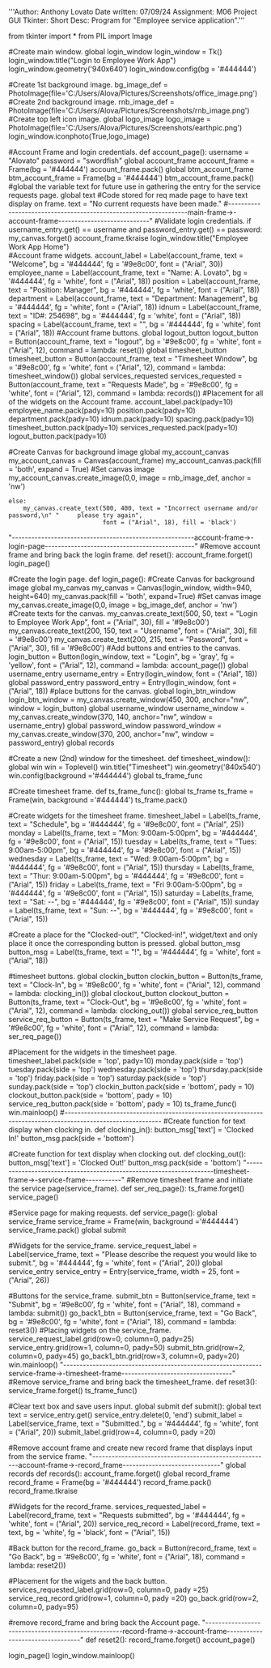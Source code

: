 '''Author: Anthony Lovato
Date written: 07/09/24
Assignment: M06 Project GUI Tkinter:
Short Desc: Program for "Employee service application".'''

from tkinter import *
from PIL import Image

#Create main window.
global login_window
login_window = Tk()
login_window.title("Login to Employee Work App")
login_window.geometry('940x640')
login_window.config(bg = '#444444')        

#Create 1st background image.
bg_image_def = PhotoImage(file='C:/Users/Alova/Pictures/Screenshots/office_image.png')
#Create 2nd background image.
rnb_image_def = PhotoImage(file='C:/Users/Alova/Pictures/Screenshots/rnb_image.png')
#Create top left icon image.
global logo_image
logo_image = PhotoImage(file='C:/Users/Alova/Pictures/Screenshots/earthpic.png')
login_window.iconphoto(True,logo_image)

#Account Frame and login credentials.
def account_page():
    username = "Alovato"
    password = "swordfish"
    global account_frame
    account_frame = Frame(bg = '#444444')
    account_frame.pack()
    global btm_account_frame
    btm_account_frame = Frame(bg = '#444444')
    btm_account_frame.pack()
#global the variable text for future use in gathering the entry for the service requests page.
    global text
#Code stored for req made page to have text display on frame.
    text = "No current requests have been made."
#-----------------------------------------------------------------main-frame->-account-frame----------------------------"
#Validate login credentials.
    if username_entry.get() == username and password_entry.get() == password:
        my_canvas.forget()
        account_frame.tkraise
        login_window.title("Employee Work App Home")  
#Account frame widgets.
        account_label = Label(account_frame, text = "Welcome", bg = '#444444', fg = '#9e8c00', font = ("Arial", 30))
        employee_name = Label(account_frame, text = "Name:    A. Lovato", bg = '#444444', fg = 'white', font = ("Arial", 18))
        position = Label(account_frame, text = "Position:    Manager", bg = '#444444', fg = 'white', font = ("Arial", 18))
        department = Label(account_frame, text = "Department:    Management", bg = '#444444', fg = 'white', font = ("Arial", 18))
        idnum = Label(account_frame, text = "ID#:    254698", bg = '#444444', fg = 'white', font = ("Arial", 18))
        spacing = Label(account_frame, text = "", bg = '#444444', fg = 'white', font = ("Arial", 18))
#Account frame buttons.
        global logout_button
        logout_button = Button(account_frame, text = "logout", bg = '#9e8c00', fg = 'white', font = ("Arial", 12), 
                               command = lambda: reset())
        global timesheet_button
        timesheet_button = Button(account_frame, text = "Timesheet Window", bg = '#9e8c00', fg = 'white', font = ("Arial", 12), 
                                  command = lambda: timesheet_window())
        global services_requested
        services_requested = Button(account_frame, text = "Requests Made", bg = '#9e8c00', fg = 'white', font = ("Arial", 12), 
                                command = lambda: records())
#Placement for all of the widgets on the Account frame.
        account_label.pack(pady=10)
        employee_name.pack(pady=10)
        position.pack(pady=10)
        department.pack(pady=10)
        idnum.pack(pady=10)
        spacing.pack(pady=10)
        timesheet_button.pack(pady=10)
        services_requested.pack(pady=10)
        logout_button.pack(pady=10)

#Create Canvas for background image
        global my_account_canvas
        my_account_canvas = Canvas(account_frame)
        my_account_canvas.pack(fill = 'both', expand = True)
#Set canvas image
        my_account_canvas.create_image(0,0, image = rnb_image_def, anchor = 'nw')
    
    else:
        my_canvas.create_text(500, 400, text = "Incorrect username and/or password,\n" "     please try again", 
                              font = ("Arial", 18), fill = 'black')
"--------------------------------------------------------account-frame->-login-page----------------------------------------------"
#Remove account frame and bring back the login frame.
def reset():
    account_frame.forget()
    login_page()

#Create the login page.
def login_page():
#Create Canvas for background image
    global my_canvas
    my_canvas = Canvas(login_window, width=940, height=640)
    my_canvas.pack(fill = 'both', expand=True)
#Set canvas image
    my_canvas.create_image(0,0, image = bg_image_def, anchor = 'nw')
#Create texts for the canvas.
    my_canvas.create_text(500, 50, text = "Login to Employee Work App", font = ("Arial", 30), fill = '#9e8c00')
    my_canvas.create_text(200, 150, text = "Username", font = ("Arial", 30), fill = '#9e8c00')
    my_canvas.create_text(200, 215, text = "Password", font = ("Arial", 30), fill = '#9e8c00')
#Add buttons and entries to the canvas.
    login_button = Button(login_window, text = "Login", bg = 'gray', fg = 'yellow', font = ("Arial", 12), command = lambda: account_page())
    global username_entry
    username_entry = Entry(login_window, font = ("Arial", 18))
    global password_entry
    password_entry = Entry(login_window, font = ("Arial", 18))
#place buttons for the canvas.
    global login_btn_window
    login_btn_window = my_canvas.create_window(450, 300, anchor="nw", window = login_button)
    global username_window
    username_window = my_canvas.create_window(370, 140, anchor="nw", window = username_entry)
    global password_window
    password_window = my_canvas.create_window(370, 200, anchor="nw", window = password_entry)
    global records

#Create a new (2nd) window for the timesheet.
def timesheet_window():
    global win
    win = Toplevel()
    win.title("Timesheet")
    win.geometry('840x540')
    win.config(background ='#444444')
    global ts_frame_func

#Create timesheet frame.
    def ts_frame_func():
        global ts_frame
        ts_frame = Frame(win, background ='#444444')
        ts_frame.pack()

#Create widgets for the timesheet frame.
        timesheet_label = Label(ts_frame, text = "Schedule", bg = '#444444', fg = '#9e8c00', font = ("Arial", 25))
        monday = Label(ts_frame, text = "Mon:     9:00am-5:00pm", bg = '#444444', fg = '#9e8c00', font = ("Arial", 15))
        tuesday = Label(ts_frame, text = "Tues:     9:00am-5:00pm", bg = '#444444', fg = '#9e8c00', font = ("Arial", 15))
        wednesday = Label(ts_frame, text = "Wed:     9:00am-5:00pm", bg = '#444444', fg = '#9e8c00', font = ("Arial", 15))
        thursday = Label(ts_frame, text = "Thur:     9:00am-5:00pm", bg = '#444444', fg = '#9e8c00', font = ("Arial", 15))
        friday = Label(ts_frame, text = "Fri     9:00am-5:00pm", bg = '#444444', fg = '#9e8c00', font = ("Arial", 15))
        saturday = Label(ts_frame, text = "Sat:     --", bg = '#444444', fg = '#9e8c00', font = ("Arial", 15))
        sunday = Label(ts_frame, text = "Sun:     --", bg = '#444444', fg = '#9e8c00', font = ("Arial", 15))
    
#Create a place for the "Clocked-out!", "Clocked-in!", widget/text and only place it once the corresponding button is pressed.
        global button_msg
        button_msg = Label(ts_frame, text = "!", bg = '#444444', fg = 'white', font = ("Arial", 18))
    
#timesheet buttons.
        global clockin_button
        clockin_button = Button(ts_frame, text = "Clock-In", bg = '#9e8c00', fg = 'white', font = ("Arial", 12), 
                                command = lambda: clocking_in())
        global clockout_button
        clockout_button = Button(ts_frame, text = "Clock-Out", bg = '#9e8c00', fg = 'white', font = ("Arial", 12), 
                                 command = lambda: clocking_out())
        global service_req_button
        service_req_button = Button(ts_frame, text = "Make Service Request", bg = '#9e8c00', fg = 'white', font = ("Arial", 12),
                                    command = lambda: ser_req_page())

#Placement for the widgets in the timesheet page.
        timesheet_label.pack(side = 'top', pady=10)
        monday.pack(side = 'top')
        tuesday.pack(side = 'top')
        wednesday.pack(side = 'top')
        thursday.pack(side = 'top')
        friday.pack(side = 'top')
        saturday.pack(side = 'top')
        sunday.pack(side = 'top')
        clockin_button.pack(side = 'bottom', pady = 10)
        clockout_button.pack(side = 'bottom', pady = 10)
        service_req_button.pack(side = 'bottom', pady = 10)
    ts_frame_func()
    win.mainloop()
#------------------------------------------------------------------------------------------------------------
#Create function for text display when clocking in.
def clocking_in():
    button_msg['text'] = 'Clocked In!'
    button_msg.pack(side = 'bottom')
    
#Create function for text display when clocking out.
def clocking_out():
    button_msg['text'] = 'Clocked Out!'
    button_msg.pack(side = 'bottom')
"--------------------------------------------------------------------timesheet-frame->-service-frame-----------"
#Remove timesheet frame and initiate the service page(service_frame).
def ser_req_page():
    ts_frame.forget()
    service_page()

#Service page for making requests.
def service_page():
    global service_frame
    service_frame = Frame(win, background ='#444444')
    service_frame.pack()
    global submit

#Widgets for the service_frame.
    service_request_label = Label(service_frame, text = "Please describe the request you would like to submit.", 
                                  bg = '#444444', fg = 'white', font = ("Arial", 20))
    global service_entry
    service_entry = Entry(service_frame, width = 25, font = ("Arial", 26))

#Buttons for the service_frame.
    submit_btn = Button(service_frame, text = "Submit", bg = '#9e8c00', fg = 'white', font = ("Arial", 18),
                        command = lambda: submit())
    go_back1_btn = Button(service_frame, text = "Go Back", bg = '#9e8c00', fg = 'white', font = ("Arial", 18),
                          command = lambda: reset3())
#Placing widgets on the service_frame.
    service_request_label.grid(row=0, column=0, pady=25)
    service_entry.grid(row=1, column=0, pady=50)
    submit_btn.grid(row=2, column=0, pady=45)
    go_back1_btn.grid(row=3, column=0, pady=20)
    win.mainloop()
"-------------------------------------------------------------service-frame->-timesheet-frame----------------------------------"
#Remove service_frame and bring back the timesheet_frame.
def reset3():
    service_frame.forget()
    ts_frame_func()
    
#Clear text box and save users input.
global submit
def submit():
    global text
    text = service_entry.get()
    service_entry.delete(0, 'end')
    submit_label = Label(service_frame, text = "Submitted.", 
                     bg = '#444444', fg = 'white', font = ("Arial", 20))
    submit_label.grid(row=4, column=0, pady =20)
    
#Remove account frame and create new record frame that displays input from the service frame.
"-------------------------------------------------------account-frame->-record_frame------------------------------"
global records
def records():
    account_frame.forget()
    global record_frame
    record_frame = Frame(bg = '#444444')
    record_frame.pack()
    record_frame.tkraise

#Widgets for the record_frame.
    services_requested_label = Label(record_frame, text = "Requests submitted", 
                                     bg = '#444444', fg = 'white', font = ("Arial", 20))
    service_req_record = Label(record_frame, text = text, 
                                   bg = 'white', fg = 'black', font = ("Arial", 15))
    
#Back button for the record_frame.
    go_back = Button(record_frame, text = "Go Back", bg = '#9e8c00', fg = 'white', font = ("Arial", 18),
                        command = lambda: reset2())

#Placement for the wigets and the back button.
    services_requested_label.grid(row=0, column=0, pady =25)
    service_req_record.grid(row=1, column=0, pady =20)
    go_back.grid(row=2, column=0, pady=95)

#remove record_frame and bring back the Account page.
"----------------------------------------------------record-frame->-account-frame---------------------------------"
def reset2():
    record_frame.forget()
    account_page()

login_page()
login_window.mainloop()
